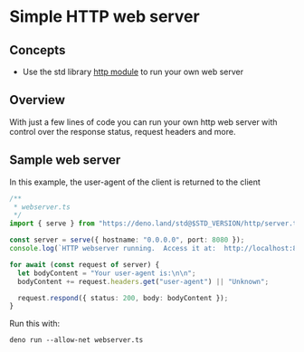 # Simple HTTP web server

## Concepts

- Use the std library [http module](https://deno.land/std@$STD_VERSION/http) to
  run your own web server

## Overview

With just a few lines of code you can run your own http web server with control
over the response status, request headers and more.

## Sample web server

In this example, the user-agent of the client is returned to the client

```typescript
/** 
 * webserver.ts 
 */
import { serve } from "https://deno.land/std@$STD_VERSION/http/server.ts";

const server = serve({ hostname: "0.0.0.0", port: 8080 });
console.log(`HTTP webserver running.  Access it at:  http://localhost:8080/`);

for await (const request of server) {
  let bodyContent = "Your user-agent is:\n\n";
  bodyContent += request.headers.get("user-agent") || "Unknown";

  request.respond({ status: 200, body: bodyContent });
}
```

Run this with:

```shell
deno run --allow-net webserver.ts
```
